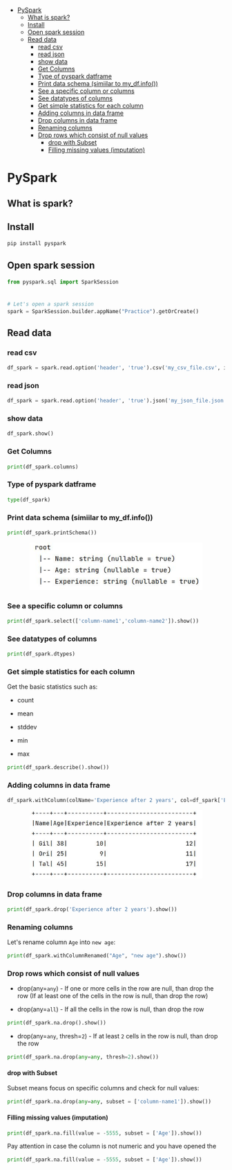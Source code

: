 <!--ts-->
   * [PySpark](#pyspark)
      * [What is spark?](#what-is-spark)
      * [Install](#install)
      * [Open spark session](#open-spark-session)
      * [Read data](#read-data)
         * [read csv](#read-csv)
         * [read json](#read-json)
         * [show data](#show-data)
         * [Get Columns](#get-columns)
         * [Type of pyspark datframe](#type-of-pyspark-datframe)
         * [Print data schema (simiilar to my_df.info())](#print-data-schema-simiilar-to-my_dfinfo)
         * [See a specific column or columns](#see-a-specific-column-or-columns)
         * [See datatypes of columns](#see-datatypes-of-columns)
         * [Get simple statistics for each column](#get-simple-statistics-for-each-column)
         * [Adding columns in data frame](#adding-columns-in-data-frame)
         * [Drop columns in data frame](#drop-columns-in-data-frame)
         * [Renaming columns](#renaming-columns)
         * [Drop rows which consist of null values](#drop-rows-which-consist-of-null-values)
            * [drop with Subset](#drop-with-subset)
            * [Filling missing values (imputation)](#filling-missing-values-imputation)

<!-- Added by: gil_diy, at: Sun 06 Mar 2022 12:45:46 IST -->

<!--te-->

# PySpark

## What is spark?

## Install 

```bash
pip install pyspark
```

## Open spark session

```python
from pyspark.sql import SparkSession


# Let's open a spark session
spark = SparkSession.builder.appName("Practice").getOrCreate()
```

## Read data
### read csv

```python
df_spark = spark.read.option('header', 'true').csv('my_csv_file.csv', inferSchema=True)
```

### read json

```python
df_spark = spark.read.option('header', 'true').json('my_json_file.json')
```

### show data

```python
df_spark.show()
```


### Get Columns

```python
print(df_spark.columns)
```

### Type of pyspark datframe

```python
type(df_spark)
```
### Print data schema (simiilar to my_df.info())

```python
print(df_spark.printSchema())
```

<p align="center">
  <img width="400" src="images/spark/schema.jpg" title="Look into the image">
</p>

### See a specific column or columns

```python
print(df_spark.select(['column-name1','column-name2']).show())
``` 

### See datatypes of columns

```python
print(df_spark.dtypes)
```

### Get simple statistics for each column

Get the basic statistics such as:

* count

* mean

* stddev

* min

* max


```python
print(df_spark.describe().show())
```

### Adding columns in data frame

```python
df_spark.withColumn(colName='Experience after 2 years', col=df_spark['Experience'] + 2).show()
```


<p align="center">
  <img width="400" src="images/spark/add_column.jpg" title="Look into the image">
</p>

### Drop columns in data frame


```python
print(df_spark.drop('Experience after 2 years').show())
```

### Renaming columns

Let's rename column `Age` into `new age`:

```python
print(df_spark.withColumnRenamed("Age", "new age").show())
```

### Drop rows which consist of null values

* drop(any=`any`) - If one or more  cells in the row are null, than drop the row (If at least one of the cells in the row is null, than drop the row)

* drop(any=`all`) - If all the cells in the row is null, than drop the row

```python
print(df_spark.na.drop().show())
```


* drop(any=`any`, thresh=`2`) - If at least `2` cells in the row is null, than drop the row

```python
print(df_spark.na.drop(any=any, thresh=2).show())
```

#### drop with Subset


Subset means focus on specific columns and check for null values:

```python
print(df_spark.na.drop(any=any, subset = ['column-name1']).show())
```

#### Filling missing values (imputation)

```python
print(df_spark.na.fill(value = -5555, subset = ['Age']).show())
```


Pay attention in case the column is not numeric and you have opened the 

```python
print(df_spark.na.fill(value = -5555, subset = ['Age']).show())
```
